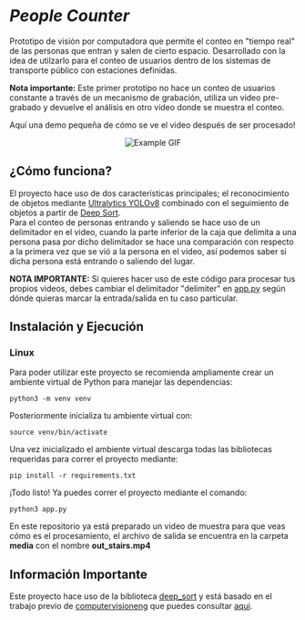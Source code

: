 # ***People Counter***
Prototipo de visión por computadora que permite el conteo en "tiempo real" de las personas que entran y salen de cierto espacio. Desarrollado con la idea de utilzarlo para el conteo de usuarios dentro de los sistemas de transporte público con estaciones definidas.

**Nota importante:** Este primer prototipo no hace un conteo de usuarios constante a través de un mecanismo de grabación, utiliza un video pre-grabado y devuelve el análisis en otro video donde se muestra el conteo. 

Aquí una demo pequeña de cómo se ve el video después de ser procesado! 

<div align="center">
  <img src="media/out_stairs.gif" alt="Example GIF">
</div>

## ¿Cómo funciona?
El proyecto hace uso de dos características principales; el reconocimiento de objetos mediante [Ultralytics YOLOv8](https://docs.ultralytics.com/) combinado con el seguimiento de objetos a partir de [Deep Sort](https://github.com/nwojke/deep_sort). \
Para el conteo de personas entrando y saliendo se hace uso de un delimitador en el video, cuando la parte inferior de la caja que delimita a una persona pasa por dicho delimitador se hace una comparación con respecto a la primera vez que se vió a la persona en el video, así podemos saber si dicha persona está entrando o saliendo del lugar. 

**NOTA IMPORTANTE:** Si quieres hacer uso de este código para procesar tus propios videos, debes cambiar el delimitador "delimiter" en [app.py](https://github.com/AnsharShampoo/people_counter/blob/main/app.py#L37) según dónde quieras marcar la entrada/salida en tu caso particular.

## Instalación y Ejecución
### Linux
Para poder utilizar este proyecto se recomienda ampliamente crear un ambiente virtual de Python para manejar las dependencias: 

```
python3 -m venv venv
```
Posteriormente inicializa tu ambiente virtual con:
```
source venv/bin/activate
```
Una vez inicializado el ambiente virtual descarga todas las bibliotecas requeridas para correr el proyecto mediante:
```
pip install -r requirements.txt
```
¡Todo listo! Ya puedes correr el proyecto mediante el comando:
```
python3 app.py
```
En este repositorio ya está preparado un video de muestra para que veas cómo es el procesamiento, el archivo de salida se encuentra en la carpeta **media** con el nombre **out_stairs.mp4**

## Información Importante
Este proyecto hace uso de la biblioteca [deep_sort]() y está basado en el trabajo previo de [computervisioneng](https://github.com/computervisioneng) que puedes consultar [aquí](https://github.com/computervisioneng/object-tracking-yolov8-deep-sort).